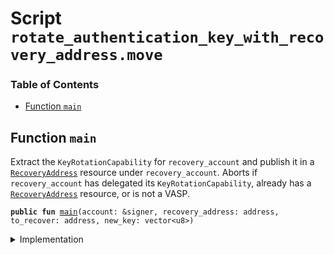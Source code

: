 
<a name="SCRIPT"></a>

# Script `rotate_authentication_key_with_recovery_address.move`

### Table of Contents

-  [Function `main`](#SCRIPT_main)



<a name="SCRIPT_main"></a>

## Function `main`

Extract the
<code>KeyRotationCapability</code> for
<code>recovery_account</code> and publish it in a
<code><a href="../../modules/doc/RecoveryAddress.md#0x1_RecoveryAddress">RecoveryAddress</a></code> resource under
<code>recovery_account</code>.
Aborts if
<code>recovery_account</code> has delegated its
<code>KeyRotationCapability</code>, already has a
<code><a href="../../modules/doc/RecoveryAddress.md#0x1_RecoveryAddress">RecoveryAddress</a></code> resource, or is not a VASP.


<pre><code><b>public</b> <b>fun</b> <a href="#SCRIPT_main">main</a>(account: &signer, recovery_address: address, to_recover: address, new_key: vector&lt;u8&gt;)
</code></pre>



<details>
<summary>Implementation</summary>


<pre><code><b>fun</b> <a href="#SCRIPT_main">main</a>(account: &signer, recovery_address: address, to_recover: address, new_key: vector&lt;u8&gt;) {
    <a href="../../modules/doc/RecoveryAddress.md#0x1_RecoveryAddress_rotate_authentication_key">RecoveryAddress::rotate_authentication_key</a>(account, recovery_address, to_recover, new_key)
}
</code></pre>



</details>
